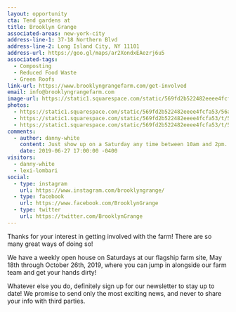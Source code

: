 ```yaml
---
layout: opportunity
cta: Tend gardens at
title: Brooklyn Grange
associated-areas: new-york-city
address-line-1: 37-18 Northern Blvd
address-line-2: Long Island City, NY 11101
address-url: https://goo.gl/maps/ar2XondxEAezrj6u5
associated-tags: 
  - Composting
  - Reduced Food Waste
  - Green Roofs
link-url: https://www.brooklyngrangefarm.com/get-involved
email: info@brooklyngrangefarm.com
image-url: https://static1.squarespace.com/static/569fd2b522482eeee4fcfa53/56ae273c37013b4fb34c33a4/5c488fe7352f534aa63ac443/1557929674442/L1030767.JPG?format=1000w
photos:
  - https://static1.squarespace.com/static/569fd2b522482eeee4fcfa53/56ae273c37013b4fb34c33a4/5c488fe7352f534aa63ac443/1557929674442/L1030767.JPG?format=1000w
  - https://static1.squarespace.com/static/569fd2b522482eeee4fcfa53/t/5a9d6193c830255b249aa130/1552580814327/TOURS.jpg?format=1000w
  - https://static1.squarespace.com/static/569fd2b522482eeee4fcfa53/t/5a9d5dfd71c10b1a7d7f4b65/1520263215333/workshop.jpg?format=1000w
comments:
  - author: danny-white
    content: Just show up on a Saturday any time between 10am and 2pm. Everyone there is chill and happy for help. Bring good shoes!
    date: 2019-06-27 17:00:00 -0400
visitors:
  - danny-white
  - lexi-lombari
social:
  - type: instagram
    url: https://www.instagram.com/brooklyngrange/
  - type: facebook
    url: https://www.facebook.com/BrooklynGrange
  - type: twitter
    url: https://twitter.com/BrooklynGrange
---
```

Thanks for your interest in getting involved with the farm! There are so many great ways of doing so!

We have a weekly open house on Saturdays at our flagship farm site, May 18th through October 26th, 2019, where you can jump in alongside our farm team and get your hands dirty!

Whatever else you do, definitely sign up for our newsletter to stay up to date! We promise to send only the most exciting news, and never to share your info with third parties.
